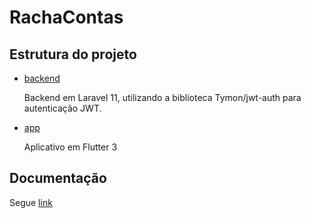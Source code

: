 # RachaContas

## Estrutura do projeto
- [backend](https://github.com/LaraGastaldi/RachaContas/tree/master/backend)

  Backend em Laravel 11, utilizando a biblioteca Tymon/jwt-auth para autenticação JWT.

- [app](https://github.com/LaraGastaldi/RachaContas/tree/master/app)
  
  Aplicativo em Flutter 3

## Documentação

Segue [link](https://docs.google.com/document/d/1y_azOEX7xrZelaUCp189G22LVibVbqGC4RzkRiOGywg/edit?usp=sharing)
